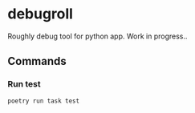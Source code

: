 # debugroll
Roughly debug tool for python app. Work in progress..

## Commands
### Run test
```bash
poetry run task test
```
